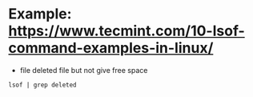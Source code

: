 # Example: https://www.tecmint.com/10-lsof-command-examples-in-linux/

- file deleted file but not give free space

```
lsof | grep deleted
```
